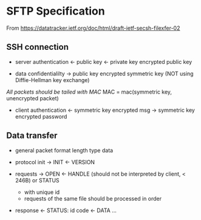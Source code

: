 # SFTP Specification

From https://datatracker.ietf.org/doc/html/draft-ietf-secsh-filexfer-02

## SSH connection

- server authentication
<- public key
<- private key encrypted public key

- data confidentialilty
-> public key encrypted symmetric key
(NOT using Diffie-Hellman key exchange)

*All packets should be tailed with MAC*
MAC = mac(symmetric key, unencrypted packet)

- client authentication
<- symmetric key encrypted msg
-> symmetric key encrypted password

## Data transfer

- general packet format
length type data

- protocol init
-> INIT
<- VERSION

- requests
-> OPEN
<- HANDLE (should not be interpreted by client, < 246B) or STATUS
    - with unique id
    - requests of the same file should be processed in order

- response
<- STATUS: id code
<- DATA
...
